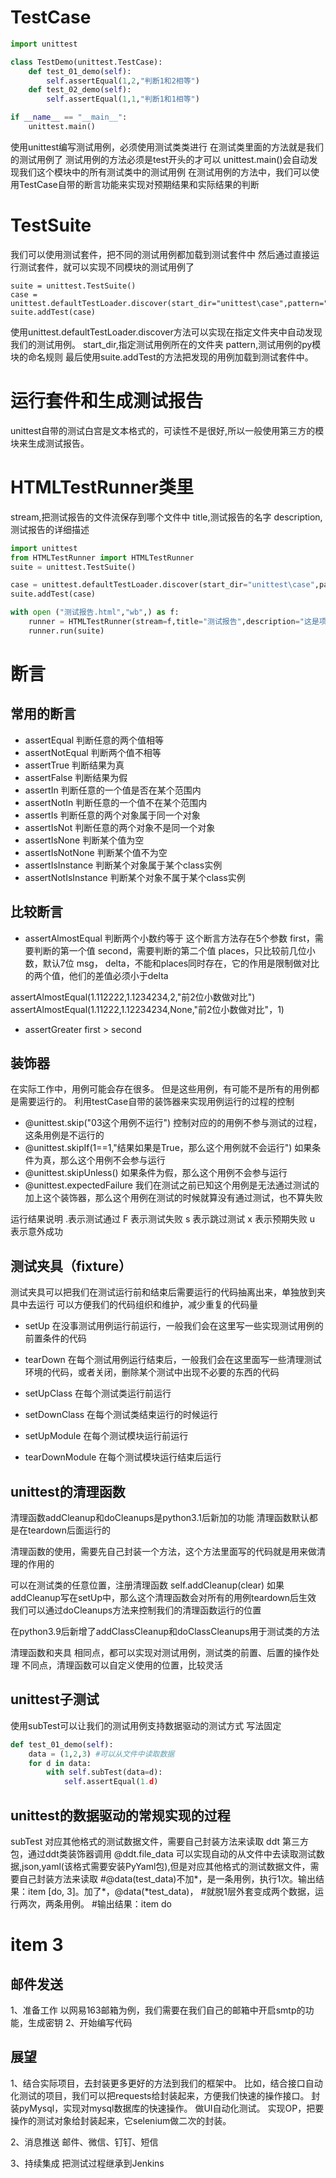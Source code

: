 # TestCase
```py
import unittest

class TestDemo(unittest.TestCase):
    def test_01_demo(self):
        self.assertEqual(1,2,"判断1和2相等")
    def test_02_demo(self):
        self.assertEqual(1,1,"判断1和1相等")

if __name__ == "__main__":
    unittest.main()
```

使用unittest编写测试用例，必须使用测试类类进行
在测试类里面的方法就是我们的测试用例了
测试用例的方法必须是test开头的才可以
unittest.main()会自动发现我们这个模块中的所有测试类中的测试用例
在测试用例的方法中，我们可以使用TestCase自带的断言功能来实现对预期结果和实际结果的判断


# TestSuite
我们可以使用测试套件，把不同的测试用例都加载到测试套件中
然后通过直接运行测试套件，就可以实现不同模块的测试用例了

```
suite = unittest.TestSuite()
case = unittest.defaultTestLoader.discover(start_dir="unittest\case",pattern="test*.py")
suite.addTest(case)
```

使用unittest.defaultTestLoader.discover方法可以实现在指定文件夹中自动发现我们的测试用例。
start_dir,指定测试用例所在的文件夹
pattern,测试用例的py模块的命名规则
最后使用suite.addTest的方法把发现的用例加载到测试套件中。

# 运行套件和生成测试报告
unittest自带的测试白宫是文本格式的，可读性不是很好,所以一般使用第三方的模块来生成测试报告。
# HTMLTestRunner类里
stream,把测试报告的文件流保存到哪个文件中
title,测试报告的名字
description,测试报告的详细描述

```py
import unittest
from HTMLTestRunner import HTMLTestRunner
suite = unittest.TestSuite()

case = unittest.defaultTestLoader.discover(start_dir="unittest\case",pattern="test*.py")
suite.addTest(case)

with open ("测试报告.html","wb",) as f:
    runner = HTMLTestRunner(stream=f,title="测试报告",description="这是项目的描述")
    runner.run(suite)
```


# 断言
## 常用的断言
- assertEqual
判断任意的两个值相等
- assertNotEqual
判断两个值不相等
- assertTrue
判断结果为真
- assertFalse
判断结果为假
- assertIn
判断任意的一个值是否在某个范围内
- assertNotIn
判断任意的一个值不在某个范围内
- assertIs
判断任意的两个对象属于同一个对象
- assertIsNot
判断任意的两个对象不是同一个对象
- assertIsNone
判断某个值为空
- assertIsNotNone
判断某个值不为空
- assertIsInstance
判断某个对象属于某个class实例
- assertNotIsInstance
判断某个对象不属于某个class实例

## 比较断言
- assertAlmostEqual
判断两个小数约等于
这个断言方法存在5个参数
first，需要判断的第一个值
second，需要判断的第二个值
places，只比较前几位小数，默认7位
msg，
delta，不能和places同时存在，它的作用是限制做对比的两个值，他们的差值必须小于delta

assertAlmostEqual(1.112222,1.1234234,2,"前2位小数做对比")
assertAlmostEqual(1.11222,1.12234234,None,"前2位小数做对比"，1)

- assertGreater
first > second

## 装饰器
在实际工作中，用例可能会存在很多。
但是这些用例，有可能不是所有的用例都是需要运行的。
利用testCase自带的装饰器来实现用例运行的过程的控制

- @unittest.skip("03这个用例不运行")
控制对应的的用例不参与测试的过程，这条用例是不运行的
- @unittest.skipIf(1==1,"结果如果是True，那么这个用例就不会运行")
如果条件为真，那么这个用例不会参与运行
- @unittest.skipUnless()
如果条件为假，那么这个用例不会参与运行
- @unittest.expectedFailure
我们在测试之前已知这个用例是无法通过测试的
加上这个装饰器，那么这个用例在测试的时候就算没有通过测试，也不算失败

运行结果说明
\.表示测试通过
F 表示测试失败
s 表示跳过测试
x 表示预期失败
u 表示意外成功

## 测试夹具（fixture）
测试夹具可以把我们在测试运行前和结束后需要运行的代码抽离出来，单独放到夹具中去运行
可以方便我们的代码组织和维护，减少重复的代码量


- setUp
在没事测试用例运行前运行，一般我们会在这里写一些实现测试用例的前置条件的代码
- tearDown
在每个测试用例运行结束后，一般我们会在这里面写一些清理测试环境的代码，或者关闭，删除某个测试中出现不必要的东西的代码

- setUpClass
在每个测试类运行前运行

- setDownClass
在每个测试类结束运行的时候运行

- setUpModule
在每个测试模块运行前运行
- tearDownModule
在每个测试模块运行结束后运行


## unittest的清理函数
清理函数addCleanup和doCleanups是python3.1后新加的功能
清理函数默认都是在teardown后面运行的

清理函数的使用，需要先自己封装一个方法，这个方法里面写的代码就是用来做清理的作用的

可以在测试类的任意位置，注册清理函数
self.addCleanup(clear)
如果addCleanup写在setUp中，那么这个清理函数会对所有的用例teardown后生效
我们可以通过doCleanups方法来控制我们的清理函数运行的位置

在python3.9后新增了addClassCleanup和doClassCleanups用于测试类的方法

清理函数和夹具
相同点，都可以实现对测试用例，测试类的前置、后置的操作处理
不同点，清理函数可以自定义使用的位置，比较灵活


## unittest子测试
使用subTest可以让我们的测试用例支持数据驱动的测试方式
写法固定
```py
def test_01_demo(self):
    data = (1,2,3) #可以从文件中读取数据
    for d in data:
        with self.subTest(data=d):
            self.assertEqual(1.d)
```

## unittest的数据驱动的常规实现的过程
subTest 对应其他格式的测试数据文件，需要自己封装方法来读取
ddt 第三方包，通过ddt类装饰器调用
@ddt.file_data 可以实现自动的从文件中去读取测试数据,json,yaml(该格式需要安装PyYaml包),但是对应其他格式的测试数据文件，需要自己封装方法来读取
#@data(test_data)不加*，是一条用例，执行1次。输出结果：item [do, 3]。加了*，@data(*test_data)，
#就脱1层外套变成两个数据，运行两次，两条用例。
#输出结果：item do
#         item 3


## 邮件发送
1、准备工作
以网易163邮箱为例，我们需要在我们自己的邮箱中开启smtp的功能，生成密钥
2、开始编写代码

## 展望
1、结合实际项目，去封装更多更好的方法到我们的框架中。
比如，结合接口自动化测试的项目，我们可以把requests给封装起来，方便我们快速的操作接口。
封装pyMysql，实现对mysql数据库的快速操作。
做UI自动化测试。
实现OP，把要操作的测试对象给封装起来，它selenium做二次的封装。

2、消息推送
邮件、微信、钉钉、短信

3、持续集成
把测试过程继承到Jenkins
